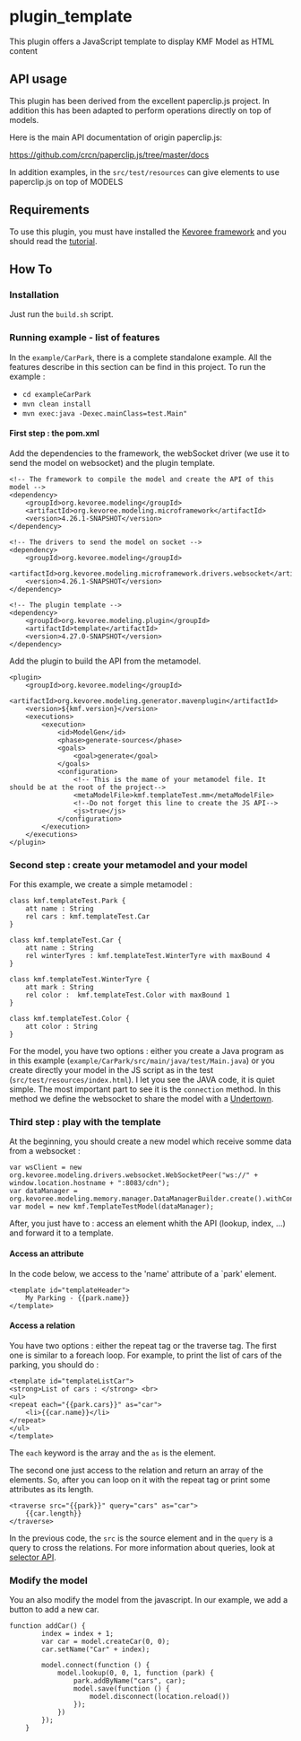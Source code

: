 # plugin_template
This plugin offers a JavaScript template to display KMF Model as HTML content

## API usage

This plugin has been derived from the excellent paperclip.js project.
In addition this has been adapted to perform operations directly on top of models.

Here is the main API documentation of origin paperclip.js:

https://github.com/crcn/paperclip.js/tree/master/docs

In addition examples, in the `src/test/resources` can give elements to use paperclip.js on top of MODELS

## Requirements
To use this plugin, you must have installed the [Kevoree framework](https://github.com/kevoree-modeling/framework) and you should read the [tutorial](https://github.com/kevoree-modeling/tutorial).

## How To

### Installation
Just run the `build.sh` script.

### Running example - list of features
In the `example/CarPark`, there is a complete standalone example. All the features describe in this section can be find in this project.
To run the example : 
* `cd exampleCarPark`
* `mvn clean install`
* `mvn exec:java -Dexec.mainClass=test.Main"`

#### First step : the pom.xml
Add the dependencies to the framework, the webSocket driver (we use it to send the model on websocket) and the plugin template.

```
<!-- The framework to compile the model and create the API of this model -->
<dependency>
    <groupId>org.kevoree.modeling</groupId>
    <artifactId>org.kevoree.modeling.microframework</artifactId>
    <version>4.26.1-SNAPSHOT</version>
</dependency>

<!-- The drivers to send the model on socket -->
<dependency>
    <groupId>org.kevoree.modeling</groupId>
    <artifactId>org.kevoree.modeling.microframework.drivers.websocket</artifactId>
    <version>4.26.1-SNAPSHOT</version>
</dependency>

<!-- The plugin template -->
<dependency>
    <groupId>org.kevoree.modeling.plugin</groupId>
    <artifactId>template</artifactId>
    <version>4.27.0-SNAPSHOT</version>
</dependency>
```

Add the plugin to build the API from the metamodel.
```
<plugin>
    <groupId>org.kevoree.modeling</groupId>
    <artifactId>org.kevoree.modeling.generator.mavenplugin</artifactId>
    <version>${kmf.version}</version>
    <executions>
        <execution>
            <id>ModelGen</id>
            <phase>generate-sources</phase>
            <goals>
                <goal>generate</goal>
            </goals>
            <configuration>
                <!-- This is the mame of your metamodel file. It should be at the root of the project-->
                <metaModelFile>kmf.templateTest.mm</metaModelFile>
                <!--Do not forget this line to create the JS API-->
                <js>true</js>
            </configuration>
        </execution>
    </executions>
</plugin>
```

### Second step : create your metamodel and your model
For this example, we create a simple metamodel : 

```
class kmf.templateTest.Park {
    att name : String
    rel cars : kmf.templateTest.Car
}

class kmf.templateTest.Car {
    att name : String
    rel winterTyres : kmf.templateTest.WinterTyre with maxBound 4
}

class kmf.templateTest.WinterTyre {
    att mark : String
    rel color :  kmf.templateTest.Color with maxBound 1
}

class kmf.templateTest.Color {
    att color : String
}
```

For the model, you have two options : either you create a Java program as in this example (`example/CarPark/src/main/java/test/Main.java`) or you create directly your model in the JS script as in the test (`src/test/resources/index.html`). 
I let you see the JAVA code, it is quiet simple. The most important part to see it is the `connection` method. In this method we define the websocket to share the model with a [Undertown](http://undertow.io/).

### Third step : play with the template
At the beginning, you should create a new model which receive somme data from a websocket : 
```
var wsClient = new org.kevoree.modeling.drivers.websocket.WebSocketPeer("ws://" + window.location.hostname + ":8083/cdn");
var dataManager = org.kevoree.modeling.memory.manager.DataManagerBuilder.create().withContentDeliveryDriver(wsClient).build();
var model = new kmf.TemplateTestModel(dataManager);
```

After, you just have to : access an element whith the API (lookup, index, ...) and forward it to a template.

#### Access an attribute
In the code below, we access to the 'name' attribute of a `park' element.
```
<template id="templateHeader">
    My Parking - {{park.name}}
</template>
```

#### Access a relation
You have two options : either the repeat tag or the traverse tag. The first one is similar to a foreach loop.
For example, to print the list of cars of the parking, you should do :
```
<template id="templateListCar">
<strong>List of cars : </strong> <br>
<ul>
<repeat each="{{park.cars}}" as="car">
    <li>{{car.name}}</li>
</repeat>
</ul>
</template>
```
The `each` keyword is the array and the `as` is the element.

The second one just access to the relation and return an array of the elements. So, after you can loop on it with the repeat tag or print some attributes as its length. 
```
<traverse src="{{park}}" query="cars" as="car">
    {{car.length}}
</traverse>
```
In the previous code, the `src` is the source element and in the `query` is a query to cross the relations. For more information about queries, look at [selector API](https://github.com/kevoree-modeling/tutorial/tree/master/step1_async#selector-api).

### Modify the model
You an also modify the model from the javascript. In our example, we add a button to add a new car.
```
function addCar() {
        index = index + 1;
        var car = model.createCar(0, 0);
        car.setName("Car" + index);

        model.connect(function () {
            model.lookup(0, 0, 1, function (park) {
                park.addByName("cars", car);
                model.save(function () {
                    model.disconnect(location.reload())
                });
            })
        });
    }
```



